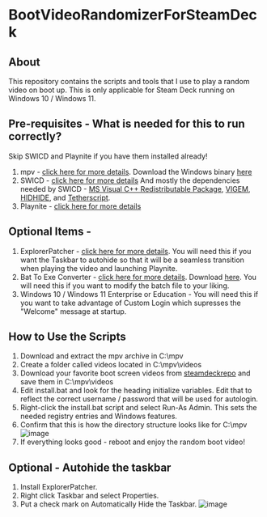 # BootVideoRandomizerForSteamDeck

## About
This repository contains the scripts and tools that I use to play a random video on boot up.
This is only applicable for Steam Deck running on Windows 10 / Windows 11.

## Pre-requisites - What is needed for this to run correctly?
Skip SWICD and Playnite if you have them installed already!
1. mpv - [click here for more details](https://mpv.io/). Download the Windows binary [here](https://sourceforge.net/projects/mpv-player-windows/files/)
2. SWICD - [click here for more details](https://github.com/mKenfenheuer/steam-deck-windows-usermode-driver) And mostly the dependencies needed by SWICD - [MS Visual C++ Redistributable Package](https://aka.ms/vs/17/release/vc_redist.x64.exe), [VIGEM](https://github.com/ViGEm/ViGEmBus), [HIDHIDE](https://github.com/ViGEm/HidHide), and [Tetherscript](https://tetherscript.com/hid-driver-kit-download/).
3. Playnite - [click here for more details](https://playnite.link)

## Optional Items -
1. ExplorerPatcher - [click here for more details](https://github.com/valinet/ExplorerPatcher). You will need this if you want the Taskbar to autohide so that it will be a seamless transition when playing the video and launching Playnite.
2. Bat To Exe Converter - [click here for more details](https://www.f2ko.de/programme/bat-to-exe-converter/). Download [here](https://www.majorgeeks.com/files/details/bat_to_exe_converter.html). You will need this if you want to modify the batch file to your liking.
3. Windows 10 / Windows 11 Enterprise or Education - You will need this if you want to take advantage of Custom Login which supresses the "Welcome" message at startup.


## How to Use the Scripts
1. Download and extract the mpv archive in C:\mpv
2. Create a folder called videos located in C:\mpv\videos
3. Download your favorite boot screen videos from [steamdeckrepo](https://steamdeckrepo.com/) and save them in C:\mpv\videos
4. Edit install.bat and look for the heading initialize variables. Edit that to reflect the correct username / password that will be used for autologin.
5. Right-click the install.bat script and select Run-As Admin. This sets the needed registry entries and Windows features.
6. Confirm that this is how the directory structure looks like for C:\mpv
![image](https://user-images.githubusercontent.com/98122529/200135482-91019b4f-6fba-4bcc-8a04-9be160fe091d.png)
7. If everything looks good - reboot and enjoy the random boot video! 


## Optional - Autohide the taskbar
1. Install ExplorerPatcher.
2. Right click Taskbar and select Properties.
3. Put a check mark on Automatically Hide the Taskbar.
![image](https://user-images.githubusercontent.com/98122529/200134999-fe166b1d-b3d7-4256-a36a-45dea032596a.png)
